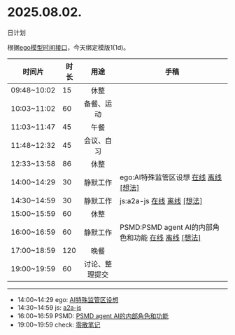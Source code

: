 # 2025.08.02.
日计划

根据[ego模型时间接口](https://gitee.com/hyg/blog/blob/master/timeflow.md)，今天绑定模版1(1d)。

| 时间片 | 时长 | 用途 | 手稿 |
| --- | --- | :---: | --- |
| 09:48~10:02 | 15 | 休整 |  |
| 10:03~11:02 | 60 | 备餐、运动 |  |
| 11:03~11:47 | 45 | 午餐 |  |
| 11:48~12:32 | 45 | 会议、自习 |  |
| 12:33~13:58 | 86 | 休整 |  |
| 14:00~14:29 | 30 | 静默工作 | ego:AI特殊监管区设想 [在线](http://simp.ly/p/8t3vlk) [离线](../../draft/2025/20250802140000.md) <a href="mailto:huangyg@mars22.com?subject=关于2025.08.02.[ego:AI特殊监管区设想]任务&body=日期: 20250802%0D%0A序号: 5%0D%0A手稿:../../draft/2025/20250802140000.md%0D%0A---请勿修改邮件主题及以上内容 从下一行开始写您的想法---%0D%0A">[想法]</a> |
| 14:30~14:59 | 30 | 静默工作 | js:a2a-js [在线](http://simp.ly/p/5k9gJy) [离线](../../draft/2025/20250802143000.md) <a href="mailto:huangyg@mars22.com?subject=关于2025.08.02.[js:a2a-js]任务&body=日期: 20250802%0D%0A序号: 6%0D%0A手稿:../../draft/2025/20250802143000.md%0D%0A---请勿修改邮件主题及以上内容 从下一行开始写您的想法---%0D%0A">[想法]</a> |
| 15:00~15:59 | 60 | 休整 |  |
| 16:00~16:59 | 60 | 静默工作 | PSMD:PSMD agent AI的内部角色和功能 [在线](http://simp.ly/p/4QDThK) [离线](../../draft/2025/20250802160000.md) <a href="mailto:huangyg@mars22.com?subject=关于2025.08.02.[PSMD:PSMD agent AI的内部角色和功能]任务&body=日期: 20250802%0D%0A序号: 8%0D%0A手稿:../../draft/2025/20250802160000.md%0D%0A---请勿修改邮件主题及以上内容 从下一行开始写您的想法---%0D%0A">[想法]</a> |
| 17:00~18:59 | 120 | 晚餐 |  |
| 19:00~19:59 | 60 | 讨论、整理提交 |  |

---

- 14:00~14:29	ego: [AI特殊监管区设想](../../draft/2025/20250802.01.md)
- 14:30~14:59	js: [a2a-js](../../draft/2025/20250802.02.md)
- 16:00~16:59	PSMD: [PSMD agent AI的内部角色和功能](../../draft/2025/20250802.03.md)
- 19:00~19:59	check: [零散笔记](../../draft/2025/20250802.04.md)
